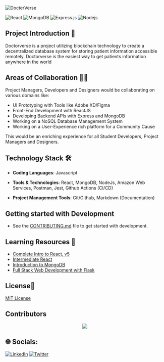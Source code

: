![DocterVerse](Design/Logo/1.png)

<img alt="React" src="https://img.shields.io/badge/react%20-%2320232a.svg?&style=for-the-badge&logo=react&logoColor=%2361DAFB"/> <img alt="MongoDB" src ="https://img.shields.io/badge/MongoDB-%234ea94b.svg?&style=for-the-badge&logo=mongodb&logoColor=white"/> <img alt="Express.js" src="https://img.shields.io/badge/express.js%20-%23323330.svg?&style=for-the-badge&logo=javascript&logoColor=%23F7DF1E"/> <img alt="Nodejs" src="https://img.shields.io/badge/Node.js-%234ea94b.svg?&style=for-the-badge&logo=node.js&logoColor=white"/>

## Project Introduction 🙋

Doctorverse is a project utilizing blockchain technology to create a decentralized database system for storing patient information accessible remotely.
Doctorverse is the easiest way to get patients information anywhere in the world

## Areas of Collaboration 👨‍🏭

Project Managers, Developers and Designers would be collaborating on various domains like:

- UI Prototyping with Tools like Adobe XD/Figma
- Front-End Development with ReactJS
- Developing Backend APIs with Express and MongoDB
- Working on a NoSQL Database Management System
- Working on a User-Experience rich platform for a Community Cause

This would be an enriching experience for all Student Developers, Project Managers and Designers.

## Technology Stack 🛠️

- **Coding Languages**: Javascript

- **Tools & Technologies**: React, MongoDB, NodeJs, Amazon Web Services, Postman, Jest, Github Actions (CI/CD)

- **Project Management Tools**: Git/Github, Markdown (Documentation)

## Getting started with Development

- See the [CONTRIBUTING.md](https://github.com/jain-rishabh-21/DoctorVerse/blob/main/CONTRIBUTING.md) file to get started with development.

## Learning Resources 🧰

- [Complete Intro to React, v5](https://frontendmasters.com/courses/complete-react-v5/)
- [Intermediate React](https://frontendmasters.com/courses/intermediate-react/)
- [Introduction to MongoDB](https://frontendmasters.com/courses/mongodb/)
- [Full Stack Web Development with Flask](https://www.youtube.com/watch?v=zb3Qk8SG5Ms&list=PL4cUxeGkcC9jsz4LDYc6kv3ymONOKxwBU)

## License📜

[MIT License](https://github.com/jain-rishabh-21/DoctorVerse/blob/main/LICENSE)

## Contributors

<p align="center">
  <a href="https://github.com/jain-rishabh-21/DoctorVerse/graphs/contributors">
  <img src="https://contrib.rocks/image?repo=jain-rishabh-21/DoctorVerse" />
</a></p>

## 🌐 Socials:

[![LinkedIn](https://img.shields.io/badge/LinkedIn-0A66C2.svg?style=for-the-badge&logo=LinkedIn&logoColor=white)](https://www.linkedin.com/in/rishabh-jain-iitm/) 
[![Twitter](https://img.shields.io/badge/GitHub-100000?style=for-the-badge&logo=github&logoColor=white)](https://github.com/jain-rishabh-21) 
